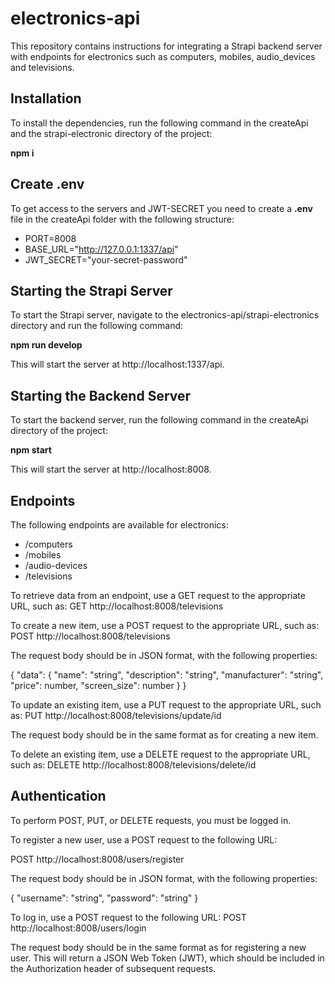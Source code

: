 # **electronics-api**

This repository contains instructions for integrating a Strapi backend server with endpoints for electronics such as computers, mobiles, audio_devices and televisions.

## Installation

To install the dependencies, run the following command in the createApi and the strapi-electronic directory of the project:

**npm i**

## Create .env

To get access to the servers and JWT-SECRET you need to create a **.env** file in the createApi folder with the following structure:

- PORT=8008
- BASE_URL="http://127.0.0.1:1337/api"
- JWT_SECRET="your-secret-password"

## Starting the Strapi Server

To start the Strapi server, navigate to the electronics-api/strapi-electronics directory and run the following command:

**npm run develop**

This will start the server at http://localhost:1337/api.

## Starting the Backend Server

To start the backend server, run the following command in the createApi directory of the project:

**npm start**

This will start the server at http://localhost:8008.

## Endpoints

The following endpoints are available for electronics:

- /computers
- /mobiles
- /audio-devices
- /televisions

To retrieve data from an endpoint, use a GET request to the appropriate URL, such as:
GET http://localhost:8008/televisions

To create a new item, use a POST request to the appropriate URL, such as:
POST http://localhost:8008/televisions

The request body should be in JSON format, with the following properties:

{
"data": {
"name": "string",
"description": "string",
"manufacturer": "string",
"price": number,
"screen_size": number
}
}

To update an existing item, use a PUT request to the appropriate URL, such as:
PUT http://localhost:8008/televisions/update/id

The request body should be in the same format as for creating a new item.

To delete an existing item, use a DELETE request to the appropriate URL, such as:
DELETE http://localhost:8008/televisions/delete/id

## Authentication

To perform POST, PUT, or DELETE requests, you must be logged in.

To register a new user, use a POST request to the following URL:

POST http://localhost:8008/users/register

The request body should be in JSON format, with the following properties:

{
"username": "string",
"password": "string"
}

To log in, use a POST request to the following URL:
POST http://localhost:8008/users/login

The request body should be in the same format as for registering a new user. This will return a JSON Web Token (JWT), which should be included in the Authorization header of subsequent requests.
